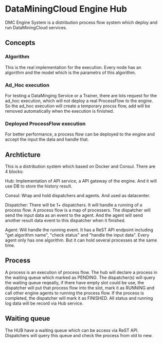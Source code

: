 # DataMiningCloud Engine Hub
DMC Engine System is a distribution process flow system which deploy and run DataMiningCloud services.

## Concepts

### Algorithm
This is the real implementation for the execution. Every node has an algorithm and the model which is the parametrs of this algorithm.

### Ad_Hoc execution
For testing a DataMinging Service or a Trainer, there are lots request for the ad_hoc execution, which will not deploy a real ProcessFlow to the engine. So the ad_hoc execution will create a temporary procss flow, add will be removed automatically when the execution is finished.

### Deployed ProcessFlow execution
For better performance, a process flow can be deployed to the engine and accept the input the data and handle that.

## Archticture
This is a distribution system which based on Docker and Consul.
There are 4 blocks:

Hub: Implementation of API service, a API gateway of the engine. And it will use DB to store the history result.

Consul: Wrap and hold dispatchers and agents. And used as datacenter.

Dispatcher: There will be 1+ dispatchers. It will handle a running of a process flow. A process flow is a map of processers. The dispatcher will send the input data as an event to the agent. And the agent will send another result data event to this dispatcher when it finished.

Agent: Will handle the running event. It has a ReST API endpoint including "get algorithm name", "check status" and "handle the input data". Every agent only has one algorithm. But it can hold several processes at the same time.

## Process
A process is an execution of process flow. The hub will declare a process in the waiting queue which marked as PENDING. The dispatcher(s) will query the waiting queue reqeatly, if there have empty slot could be use, the dispatcher will put that process flow into the slot, mark it as RUNNING and call other engine agents to running the process flow. If the process is completed, the dispatcher will mark it as FINISHED. All status and running log data will be record via Hub service.

## Waiting queue
The HUB have a waiting queue which can be access via ReST API. Dispatchers will query this queue and check the process from old to new.
